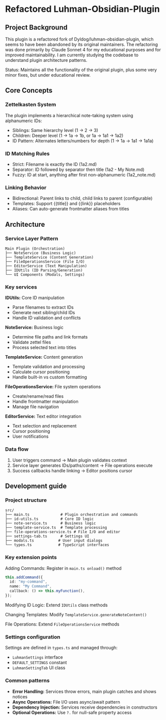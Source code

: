# Refactored Luhman-Obsidian-Plugin

## Project Background

This plugin is a refactored fork of Dyldog/luhman-obsidian-plugin,
which seems to have been abandoned by its original maintainers.
The refactoring was done primarily by Claude Sonnet 4 for my educational purposes
and for improved maintainability.
I am currently studying the codebase to understand plugin architecture patterns.

Status: Maintains all the functionality of the original plugin,
plus some very minor fixes, but under educational review.

## Core Concepts

### Zettelkasten System

The plugin implements a hierarchical note-taking system using alphanumeric IDs:

- Siblings: Same hierarchy level (1 → 2 → 3)
- Children: Deeper level (1 → 1a → 1b, or 1a → 1a1 → 1a2)
- ID Pattern: Alternates letters/numbers for depth (1 → 1a → 1a1 → 1a1a)

### ID Matching Rules

- Strict: Filename is exactly the ID (1a2.md)
- Separator: ID followed by separator then title (1a2 - My Note.md)
- Fuzzy: ID at start, anything after first non-alphanumeric (1a2_note.md)

### Linking Behavior

- Bidirectional: Parent links to child, child links to parent (configurable)
- Templates: Support {{title}} and {{link}} placeholders
- Aliases: Can auto-generate frontmatter aliases from titles

## Architecture

### Service Layer Pattern

```
Main Plugin (Orchestration)
├── NoteService (Business Logic)
├── TemplateService (Content Generation)
├── FileOperationsService (File I/O)
├── EditorService (Text Manipulation)
├── IDUtils (ID Parsing/Generation)
└── UI Components (Modals, Settings)
```

### Key services

**IDUtils:** Core ID manipulation

- Parse filenames to extract IDs
- Generate next sibling/child IDs
- Handle ID validation and conflicts

**NoteService:** Business logic

- Determine file paths and link formats
- Validate zettel files
- Process selected text into titles

**TemplateService:** Content generation

- Template validation and processing
- Calculate cursor positioning
- Handle built-in vs custom formatting

**FileOperationsService:** File system operations

- Create/rename/read files
- Handle frontmatter manipulation
- Manage file navigation

**EditorService:** Text editor integration

- Text selection and replacement
- Cursor positioning
- User notifications

### Data flow

1. User triggers command → Main plugin validates context
1. Service layer generates IDs/paths/content → File operations execute
1. Success callbacks handle linking → Editor positions cursor

## Development guide

### Project structure

```
src/
├── main.ts              # Plugin orchestration and commands
├── id-utils.ts          # Core ID logic
├── note-service.ts      # Business logic
├── template-service.ts  # Template processing
├── file-operations-service.ts # File I/O and editor
├── settings-tab.ts      # Settings UI
├── modals.ts           # User input dialogs
└── types.ts            # TypeScript interfaces
```

### Key extension points

Adding Commands: Register in `main.ts onload()` method

```typescript
this.addCommand({
  id: "my-command",
  name: "My Command",
  callback: () => this.myFunction(),
});
```

Modifying ID Logic: Extend `IDUtils` class methods

Changing Templates: Modify `TemplateService.generateNoteContent()`

File Operations: Extend `FileOperationsService` methods

### Settings configuration

Settings are defined in `types.ts` and managed through:

- `LuhmanSettings` interface
- `DEFAULT_SETTINGS` constant
- `LuhmanSettingTab` UI class

### Common patterns

- **Error Handling:** Services throw errors, main plugin catches and shows notices
- **Async Operations:** File I/O uses async/await pattern
- **Dependency Injection:** Services receive dependencies in constructors
- **Optional Operations:** Use `?.` for null-safe property access
